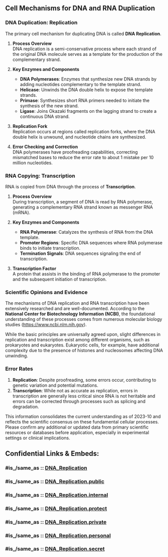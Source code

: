 ## Cell Mechanisms for DNA and RNA Duplication

### DNA Duplication: Replication

The primary cell mechanism for duplicating DNA is called **DNA Replication**.  

1. **Process Overview**  
   DNA replication is a semi-conservative process where each strand of the original DNA molecule serves as a template for the production of the complementary strand. 

2. **Key Enzymes and Components**  
   - **DNA Polymerases**: Enzymes that synthesize new DNA strands by adding nucleotides complementary to the template strand.
   - **Helicase**: Unwinds the DNA double helix to expose the template strands.
   - **Primase**: Synthesizes short RNA primers needed to initiate the synthesis of the new strand.
   - **Ligase**: Joins Okazaki fragments on the lagging strand to create a continuous DNA strand.

3. **Replication Fork**  
   Replication occurs at regions called replication forks, where the DNA double helix is unwound, and nucleotide chains are synthesized.

4. **Error Checking and Correction**  
   DNA polymerases have proofreading capabilities, correcting mismatched bases to reduce the error rate to about 1 mistake per 10 million nucleotides.

### RNA Copying: Transcription 

RNA is copied from DNA through the process of **Transcription**. 

1. **Process Overview**  
   During transcription, a segment of DNA is read by RNA polymerase, generating a complementary RNA strand known as messenger RNA (mRNA).

2. **Key Enzymes and Components**  
   - **RNA Polymerase**: Catalyzes the synthesis of RNA from the DNA template.
   - **Promoter Regions**: Specific DNA sequences where RNA polymerase binds to initiate transcription.
   - **Termination Signals**: DNA sequences signaling the end of transcription.

3. **Transcription Factor**  
   A protein that assists in the binding of RNA polymerase to the promoter and the subsequent initiation of transcription.

### Scientific Opinions and Evidence

The mechanisms of DNA replication and RNA transcription have been extensively researched and are well-documented. According to the **National Center for Biotechnology Information (NCBI)**, the foundational understanding of these processes comes from numerous molecular biology studies (https://www.ncbi.nlm.nih.gov).

While the basic principles are universally agreed upon, slight differences in replication and transcription exist among different organisms, such as prokaryotes and eukaryotes. Eukaryotic cells, for example, have additional complexity due to the presence of histones and nucleosomes affecting DNA unwinding.

### Error Rates

1. **Replication**: Despite proofreading, some errors occur, contributing to genetic variation and potential mutations. 
2. **Transcription**: While not as accurate as replication, errors in transcription are generally less critical since RNA is not heritable and errors can be corrected through processes such as splicing and degradation. 

This information consolidates the current understanding as of 2023-10 and reflects the scientific consensus on these fundamental cellular processes. Please confirm any additional or updated data from primary scientific resources or databases before application, especially in experimental settings or clinical implications.


## Confidential Links & Embeds: 

### #is_/same_as :: [DNA_Replication](/_Standards/DNA_Replication.md) 

### #is_/same_as :: [DNA_Replication.public](/_public/DNA_Replication.public.md) 

### #is_/same_as :: [DNA_Replication.internal](/_internal/DNA_Replication.internal.md) 

### #is_/same_as :: [DNA_Replication.protect](/_protect/DNA_Replication.protect.md) 

### #is_/same_as :: [DNA_Replication.private](/_private/DNA_Replication.private.md) 

### #is_/same_as :: [DNA_Replication.personal](/_personal/DNA_Replication.personal.md) 

### #is_/same_as :: [DNA_Replication.secret](/_secret/DNA_Replication.secret.md)

